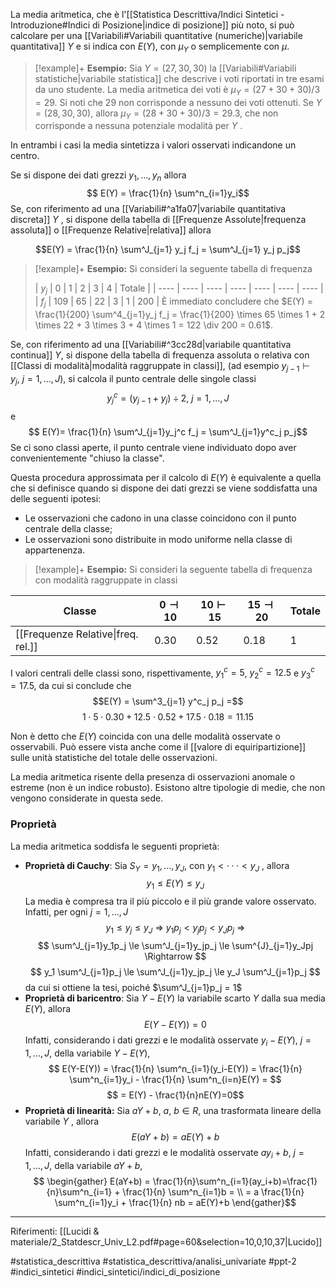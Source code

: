 La media aritmetica, che è l'[[Statistica Descrittiva/Indici Sintetici - Introduzione#Indici di Posizione|indice di posizione]] più noto, si può calcolare per una [[Variabili#Variabili quantitative (numeriche)|variabile quantitativa]] $Y$ e si indica con $E(Y)$, con $\mu_Y$ o semplicemente con $\mu$. 

>[!example]+ **Esempio:** 
Sia $Y = (27, 30, 30)$ la [[Variabili#Variabili statistiche|variabile statistica]] che descrive i voti riportati in tre esami da uno studente. La media aritmetica dei voti è $\mu_Y = (27 + 30 + 30)/3 = 29$. Si noti che 29 non corrisponde a nessuno dei voti ottenuti.
Se $Y = (28, 30, 30)$, allora $\mu_Y = (28 + 30 + 30)/3 = 29.3$, che non corrisponde a nessuna potenziale modalità per $Y$ . 
>
In entrambi i casi la media sintetizza i valori osservati indicandone un centro. 

Se si dispone dei dati grezzi $y_1,...,y_n$ allora
$$ E(Y) = \frac{1}{n} \sum^n_{i=1}y_i$$
Se, con riferimento ad una [[Variabili#^a1fa07|variabile quantitativa discreta]] $Y$ , si dispone della tabella di [[Frequenze Assolute|frequenza assoluta]] o [[Frequenze Relative|relativa]] allora

$$E(Y) = \frac{1}{n} \sum^J_{j=1} y_j f_j = \sum^J_{j=1} y_j p_j$$

>[!example]+ **Esempio:**
Si consideri la seguente tabella di frequenza
>
>| $y_j$ | 0 | 1 | 2 | 3 | 4 | Totale |
| ---- | ---- | ---- | ---- | ---- | ---- | ---- |
| $f_j$ | 109 | 65 | 22 | 3 | 1 | 200 |
È immediato concludere che $E(Y) = \frac{1}{200} \sum^4_{j=1}y_j f_j = \frac{1}{200} \times 65 \times 1 + 2 \times 22 + 3 \times 3 + 4 \times 1 = 122 \div 200 = 0.61$.

Se, con riferimento ad una [[Variabili#^3cc28d|variabile quantitativa continua]] $Y$, si dispone della tabella di frequenza assoluta o relativa con [[Classi di modalità|modalità raggruppate in classi]], (ad esempio $y_{j−1} \vdash y_j,\  j = 1, . . . , J$), si calcola il punto centrale delle singole classi $$y^c_j = (y_{j−1} + y_j ) \div 2,\ j = 1, . . . , J$$ e
$$ E(Y)= \frac{1}{n} \sum^J_{j=1}y_j^c f_j = \sum^J_{j=1}y^c_j p_j$$
Se ci sono classi aperte, il punto centrale viene individuato dopo aver convenientemente "chiuso la classe". 

Questa procedura approssimata per il calcolo di $E(Y)$ è equivalente a quella che si definisce quando si dispone dei dati grezzi se viene soddisfatta una delle seguenti ipotesi:
* Le osservazioni che cadono in una classe coincidono con il punto centrale della classe;
* Le osservazioni sono distribuite in modo uniforme nella classe di appartenenza.

>[!example]+ **Esempio:**
Si consideri la seguente tabella di frequenza con modalità raggruppate in classi
>
| Classe | $0 \dashv 10$ | $10 \vdash 15$ | $15 \dashv 20$ | Totale |
| ---- | ---- | ---- | ---- | ---- |
| [[Frequenze Relative\|freq. rel.]] | 0.30 | 0.52 | 0.18 | 1 |
I valori centrali delle classi sono, rispettivamente, $y^c_1 = 5$, $y^c_2=12.5$ e $y^c_3=17.5$, da cui si conclude che $$E(Y) = \sum^3_{j=1} y^c_j p_j =$$ 
$$ 1 \cdot 5 \cdot 0.30 + 12.5 \cdot 0.52 + 17.5 \cdot 0.18 = 11.15$$

Non è detto che $E(Y)$ coincida con una delle modalità osservate o osservabili.
Può essere vista anche come il [[valore di equiripartizione]] sulle unità statistiche del totale delle osservazioni. 

La media aritmetica risente della presenza di osservazioni anomale o estreme (non è un indice robusto). Esistono altre tipologie di medie, che non vengono considerate in questa sede.

### Proprietà
La media aritmetica soddisfa le seguenti proprietà:
* **Proprietà di Cauchy**: 
  Sia $S_Y = {y_1, . . . , y_J}$, con $y_1 < · · · < y_J$ , allora $$ y_1 \le E(Y) \le y_J$$
  La media è compresa tra il più piccolo e il più grande valore osservato.
  Infatti, per ogni $j = 1,...,J$ $$y_1 \le y_j \le y_J \ \Rightarrow \ y_1p_j \lt y_jp_j \lt y_Jp_j \ \Rightarrow$$$$ \sum^J_{j=1}y_1p_j \le \sum^J_{j=1}y_jp_j \le \sum^{J}_{j=1}y_Jpj \Rightarrow $$$$ y_1 \sum^J_{j=1}p_j \le \sum^J_{j=1}y_jp_j \le y_J \sum^J_{j=1}p_j $$ da cui si ottiene la tesi, poiché $\sum^J_{j=1}p_j = 1$
* **Proprietà di baricentro**: 
  Sia $Y - E(Y)$ la variabile scarto $Y$ dalla sua media $E(Y)$, allora $$E(Y-E(Y)) = 0$$Infatti, considerando i dati grezzi e le modalità osservate $y_i - E(Y)$, $j = 1,...,J$, della variabile $Y-E(Y)$, $$ E(Y-E(Y)) = \frac{1}{n} \sum^n_{i=1}(y_i-E(Y)) = \frac{1}{n} \sum^n_{i=1}y_i - \frac{1}{n} \sum^n_{i=n}E(Y) = $$$$ = E(Y) - \frac{1}{n}nE(Y)=0$$
* **Proprietà di linearità:** 
  Sia $aY + b,\ a,\ b \in R$, una trasformata lineare della variabile $Y$ , allora $$E(aY+b) = aE(Y)+b$$Infatti, considerando i dati grezzi e le modalità osservate $ay_i + b,\ j= 1,...,J$, della variabile $aY+b$,$$ \begin{gather} E(aY+b) = \frac{1}{n}\sum^n_{i=1}(ay_i+b)=\frac{1}{n}\sum^n_{i=1} + \frac{1}{n} \sum^n_{i=1}b = \\
   = a \frac{1}{n} \sum^n_{i=1}y_i + \frac{1}{n} nb = aE(Y)+b \end{gather}$$
---
Riferimenti:
[[Lucidi & materiale/2_Statdescr_Univ_L2.pdf#page=60&selection=10,0,10,37|Lucido]]

#statistica_descrittiva 
#statistica_descrittiva/analisi_univariate
#ppt-2 
#indici_sintetici 
#indici_sintetici/indici_di_posizione